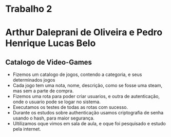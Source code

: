 # Trabalho 2
# Arthur Daleprani de Oliveira e Pedro Henrique Lucas Belo
## Catalogo de Video-Games
- Fizemos um catalogo de jogos, contendo a categoria, e seus determinados jogos
- Cada jogo tem uma nota, nome, descrição, como se fosse uma steam, mas sem a parte de compra.
- Fizemos uma rota para poder criar usuarios, e outra de autenticação, onde o usuario pode se logar no sistema.
- Executamos os testes de todas as rotas com sucesso.
- Durante os estudos sobre authenticação usamos criptografia de senha usando o hash, para maior segurança.
- Ultilizamos oque vimos em sala de aula, e oque foi pesquisado e estudo pela internet.
  
